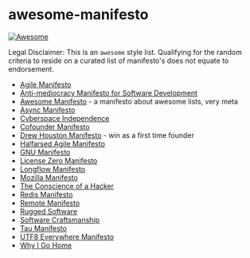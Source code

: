 # awesome-manifesto

[![Awesome](https://awesome.re/badge-flat.svg)](https://awesome.re)

Legal Disclaimer: This is an `awesome` style list. Qualifying for the random criteria to reside on a curated list of manifesto's does not equate to endorsement. 

- [Agile Manifesto](https://agilemanifesto.org/)
- [Anti-mediocracy Manifesto for Software Development](http://gabordemooij.com/index.php?p=manifesto)
- [Awesome Manifesto](https://github.com/sindresorhus/awesome/blob/master/awesome.md) - a manifesto about awesome lists, very meta
- [Async Manifesto](http://asyncmanifesto.org/)
- [Cyberspace Independence](https://www.eff.org/cyberspace-independence)
- [Cofounder Manifesto](https://twitter.com/emilyca5/status/1192477453077233664?s=21)
- [Drew Houston Manifesto](https://firstround.com/review/How-to-Win-as-a-First-Time-Founder-a-Drew-Houston-Manifesto/) - win as a first time founder
- [Halfarsed Agile Manifesto](http://www.halfarsedagilemanifesto.org/)
- [GNU Manifesto](https://www.gnu.org/gnu/manifesto.html)
- [License Zero Manifesto](https://writing.kemitchell.com/2017/09/12/The-License-Zero-Manifesto.html)
- [Longflow Manifesto](https://github.com/Nax/longflow-manifesto/blob/master/README.md)
- [Mozilla Manifesto](https://www.mozilla.org/en-US/about/manifesto/)
- [The Conscience of a Hacker](http://phrack.org/issues/7/3.html)
- [Redis Manifesto](http://oldblog.antirez.com/post/redis-manifesto.html)
- [Remote Manifesto](https://about.gitlab.com/company/culture/all-remote/)
- [Rugged Software](https://ruggedsoftware.org/)
- [Software Craftsmanship](http://manifesto.softwarecraftsmanship.org/)
- [Tau Manifesto](https://tauday.com/tau-manifesto)
- [UTF8 Everywhere Manifesto](https://utf8everywhere.org/)
- [Why I Go Home](http://adamschepis.com/2011/09/15/why-i-go-home-a-dads-manifesto.html)
